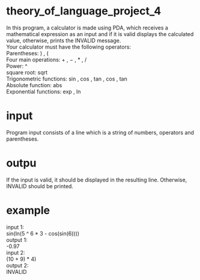 # theory_of_language_project_4
In this program, a calculator is made using PDA, which receives a mathematical expression as an input and if it is valid displays the calculated value, otherwise, prints the INVALID message.
<br>
Your calculator must have the following operators:
<br>
Parentheses: ) , (
<br>
Four main operations: + , − , * , /
<br>
Power: ^
<br>
square root: sqrt
<br>
Trigonometric functions: sin , cos , tan , cos , tan
<br>
Absolute function: abs
<br>
Exponential functions: exp , ln
# input
Program input consists of a line which is a string of numbers, operators and parentheses.
# outpu
If the input is valid, it should be displayed in the resulting line. Otherwise, INVALID should be printed.
# example
input 1:
<br>
sin(ln(5 ^ 6 * 3 - cos(sin(6))))
<br>
output 1:
<br>
-0.97
<br>
input 2:
<br>
(10 + 9) * 4)
<br>
output 2:
<br>
INVALID
